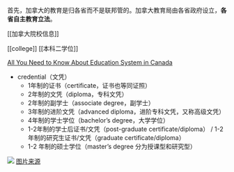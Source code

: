 首先，加拿大的教育是归各省而不是联邦管的。加拿大教育局由各省政府设立，**各省自主教育立法**。

[[加拿大院校信息]]

[[college]] [[本科二学位]] 

[All You Need to Know About Education System in Canada](https://www.azent.com/expert-tips/education-system-in-canada)

- credential（文凭）
	- 1年制的证书（certificate，证书也等同证照）
	- 2年制的文凭（diploma，专科文凭）
	- 2年制的副学士（associate degree，副学士）
	- 3年制的进阶文凭（advanced diploma，进阶专科文凭，又称高级文凭）
	- 4年制的学士学位（bachelor’s degree，大学学位）
	- 1-2年制的学士后证书/文凭（post-graduate certificate/diploma） / 1-2年制的研究生证书/文凭（graduate certificate/diploma）
	- 1-2 年制的硕士学位（master’s degree 分为授课型和研究型）

![](https://picture-guan.oss-cn-hangzhou.aliyuncs.com/20220829184925.png)
[图片来源](https://youtu.be/FK305z6FyCk?list=PLGMrzTnCOjdTga7uu5vVbudG_bwH3Vxl1&t=447)